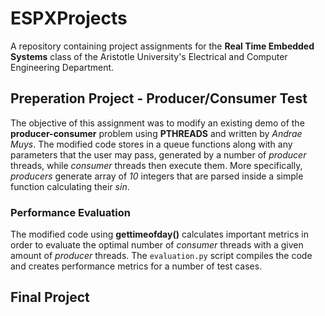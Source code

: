 # ESPXProjects

A repository containing project assignments for the **Real Time Embedded Systems** class of the Aristotle University's Electrical and Computer Engineering Department.

## Preperation Project - Producer/Consumer Test

The objective of this assignment was to modify an existing demo of the **producer-consumer** problem using **PTHREADS** and written by *Andrae Muys*.
The modified code stores in a queue functions along with any parameters that the user may pass, generated by a number of *producer* threads, while *consumer* threads then execute them. More specifically, *producers* generate array of *10* integers that are parsed inside a simple function calculating their *sin*.

### Performance Evaluation

The modified code using **gettimeofday()** calculates important metrics in order to evaluate the optimal number of *consumer* threads with a given amount of *producer* threads.
The ` evaluation.py ` script compiles the code and creates performance metrics for a number of test cases.

## Final Project
